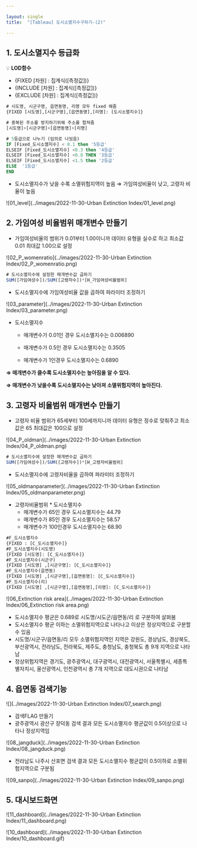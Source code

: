```yaml
---

layout: single
title:  "[Tableau] 도시소멸지수구하기-(2)"

---
```




## 1. 도시소멸지수 등급화

💡 **LOD함수**

- {FIXED [차원] : 집계식([측정값])}
- {INCLUDE [차원] : 집계식([측정값])}
- {EXCLUDE [차원] : 집계식([측정값])}

```sql
# 시도명, 시군구명, 읍면동명, 리명 모두 fixed 해줌
{FIXED [시도명],[시군구명],[읍면동명],[리명]: [도시소멸지수]}

# 중복된 주소를 방지하기위해 주소를 합쳐줌 
[시도명]+[시군구명]+[읍면동명]+[리명]

# 5등급으로 나누기 (임의로 나눴음)
IF [Fixed_도시소멸지수] < 0.1 then '5등급'
ELSEIF [Fixed_도시소멸지수] <0.3 then '4등급'
ELSEIF [Fixed_도시소멸지수] <0.8 THEN '3등급'
ELSEIF [Fixed_도시소멸지수] <1.5 then '2등급'
ELSE  '1등급'
END
```

- 도시소멸지수가 낮을 수록 소멸위험지역이 높음 ⇒ 가임여성비율이 낮고, 고령자 비율이 높음

![01_level](../images/2022-11-30-Urban Extinction Index/01_level.png)



## 2. 가임여성 비율범위 매개변수 만들기

- 가임여성비율의 범위가 0.01부터 1.00이니까 데이터 유형을 실수로 하고 최소값0.01 최대값 1.00으로 설정

![02_P_womenratio](../images/2022-11-30-Urban Extinction Index/02_P_womenratio.png)

```sql
# 도시소멸지수에 설정한 매개변수값 곱하기 
SUM([가임여성수])/SUM([고령자수])*[H_가임여성비율범위]
```

- 도시소멸지수에 가임여성비율 값을 곱하여 파라미터 조정하기

![03_parameter](../images/2022-11-30-Urban Extinction Index/03_parameter.png)

* 도시소멸지수

  - 매개변수가 0.01인 경우 도시소멸지수는 0.006890

  - 매개변수가 0.5인 경우 도시소멸지수는 0.3505

  - 매개변수가 1인경우 도시소멸지수는 0.6890

**⇒ 매개변수가 클수록 도시소멸지수는 높아짐을 알 수 있다.**

**⇒ 매개변수가 낮을수록 도시소멸지수는 낮아져 소멸위험지역이 높아진다.**



## 3. 고령자 비율범위 매개변수 만들기

- 고령자 비율 범위가 65세부터 100세까지니까  데이터 유형은 정수로 맞춰주고 최소값은 65 최대값은 100으로 설정

![04_P_oldman](../images/2022-11-30-Urban Extinction Index/04_P_oldman.png)

```sql
# 도시소멸지수에 설정한 매개변수값 곱하기 
SUM([가임여성수])/SUM([고령자수])*[H_고령자비율범위]
```

- 도시소멸지수에 고령자비율을 곱하여 파라미터 조정하기

![05_oldmanparameter](../images/2022-11-30-Urban Extinction Index/05_oldmanparameter.png)

- 고령자비율범위 * 도시소멸지수
  - 매개변수가 65인 경우 도시소멸지수는 44.79
  - 매개변수가 85인 경우 도시소멸지수는 58.57
  - 매개변수가 100인경우 도시소멸지수는 68.90

```sql
#F_도시소멸지수
{FIXED : [C_도시소멸지수]}
#F_도시소멸지수(시도명)
{FIXED [시도명]: [C_도시소멸지수]}
#F_도시소멸지수(시군구)
{FIXED [시도명] ,[시군구명]: [C_도시소멸지수]}
#F_도시소멸지수(읍면동)
{FIXED [시도명] ,[시군구명],[읍면동명]: [C_도시소멸지수]}
#F_도시소멸지수(리) 
{FIXED [시도명] ,[시군구명],[읍면동명],[리명]: [C_도시소멸지수]}
```

![06_Extinction risk area](../images/2022-11-30-Urban Extinction Index/06_Extinction risk area.png)

- 도시소멸지수 평균은 0.689로 시도명/시도군/읍면동/리 로 구분하여 살펴봄
- 도시소멸지수 평균 이하는 소멸위험지역으로 나타나고 이상은 정상지역으로 구분할 수 있음
- 시도명/시군구/읍면동/리 모두 소멸위험지역인 지역은 강원도, 경상남도, 경상북도,부산광역시, 전라남도, 전라북도, 제주도, 충청남도, 충청북도 총 9개 지역으로 나타남
- 정상위험지역은 경기도, 광주광역시, 대구광역시, 대전광역시, 서울특별시, 세종특별자치시, 울산광역시, 인천광역시 총 7개 지역으로 대도시권으로 나타남



## 4. 읍면동 검색기능

![](../images/2022-11-30-Urban Extinction Index/07_search.png)

- 검색FLAG 만들기
- 광주광역시 광산구 장덕동 검색 결과 모든 도시소멸지수 평균값이 0.5이상으로 나타나 정상지역임

![08_jangduck](../images/2022-11-30-Urban Extinction Index/08_jangduck.png)

- 전라남도 나주시 산포면 검색 결과 모든 도시소멸지수 평균값이 0.5이하로 소멸위험지역으로 구분됨 

![09_sanpo](../images/2022-11-30-Urban Extinction Index/09_sanpo.png)



## 5. 대시보드화면

![11_dashboard](../images/2022-11-30-Urban Extinction Index/11_dashboard.png)

![10_dashboard](../images/2022-11-30-Urban Extinction Index/10_dashboard.gif)